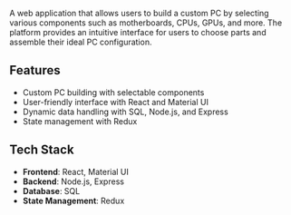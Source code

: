 A web application that allows users to build a custom PC by selecting various components such as motherboards, CPUs, GPUs, and more. The platform provides an intuitive interface for users to choose parts and assemble their ideal PC configuration.

## Features

- Custom PC building with selectable components
- User-friendly interface with React and Material UI
- Dynamic data handling with SQL, Node.js, and Express
- State management with Redux

## Tech Stack

- **Frontend**: React, Material UI
- **Backend**: Node.js, Express
- **Database**: SQL
- **State Management**: Redux
